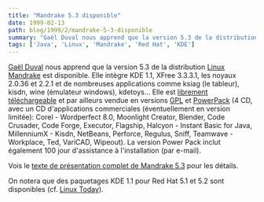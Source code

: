 ```yaml
---
title: "Mandrake 5.3 disponible"
date: 1999-02-13
path: blog/1999/2/mandrake-5-3-disponible
summary: "Gaël Duval nous apprend que la version 5.3 de la distribution Linux Mandrake est disponible."
tags: ['Java', 'Linux', 'Mandrake', 'Red Hat', 'KDE']
---
```


<P>
<A HREF="mailto:gael@linux-mandrake.com">Gaël Duval</A>
nous apprend que la version 5.3 de la distribution <A HREF="http://www.linux-mandrake.com/">Linux Mandrake</A> est
disponible. Elle intègre KDE 1.1, XFree 3.3.3.1, les noyaux
2.0.36 et 2.2.1 et de nombreuses applications comme ksiag (le
tableur), kisdn, wine (émulateur windows), kdetoys...  Elle est
<A HREF="http://www.linux-mandrake.com/en/ftp.html">librement
téléchargeable</A> et par ailleurs vendue en versions <A HREF="http://www.linux-mandrake.com/en/fsinglecd.html">GPL</A> et <A HREF="http://www.linux-mandrake.com/fr/fpowerpack.html">PowerPack</A>
(4 CD, avec un CD d'applications commerciales (éventuellement en
version limitée): Corel - Wordperfect 8.0, Moonlight Creator, Blender,
Code Crusader, Code Forge, Executor, Flagship, Halcyon - Instant Basic
for Java, MillenniumX - Kisdn, NetBeans, Perforce, Regulus, Sniff,
Teamwave - Workplace, Ted, VariCAD, Wipeout).
La version Power Pack inclut également 100 jour d'assistance à
l'installation (par e-mail).
</P>

<P>
Vois le <A HREF="http://www.linux-mandrake.com/fr/annonce-fr19990209.html">texte de présentation complet de Mandrake 5.3</A> pour les détails.
</P>

<P>
On notera que des paquetages KDE 1.1 pour Red Hat 5.1 et 5.2 sont
disponibles (cf. <A HREF="http://linuxtoday.com/stories/3038.html">Linux
Today</A>).
</P>


